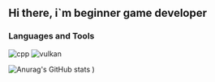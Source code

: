 ## Hi there, i`m beginner game developer


### Languages and  Tools
![cpp](https://img.shields.io/badge/-C++-090909?style=for-the-badge&logo=c%2B%2B&logoColor=6296CC)
![vulkan](https://img.shields.io/badge/-Vulkan_API-090909?style=for-the-badge&logo=Vulkan)


![Anurag's GitHub stats](https://github-readme-stats.vercel.app/api?username=JJ-STU-DIO&count_private=true&show_icons=true)
)


